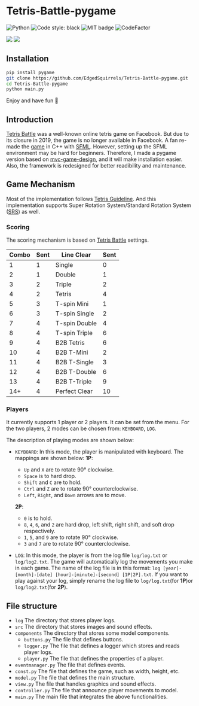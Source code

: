 # Tetris-Battle-pygame
 ![Python](https://img.shields.io/badge/python-3670A0?style=flat-square&logo=python&logoColor=ffdd54) ![Code style: black](https://img.shields.io/badge/code%20style-black-000000.svg?style=flat-square) ![MIT badge](https://img.shields.io/github/license/EdgedSquirrels/Tetris-Battle-pygame?style=flat-square) ![CodeFactor](https://www.codefactor.io/repository/github/edgedsquirrels/tetris-battle-pygame/badge?style=flat-square)
 
 ![](https://i.imgur.com/xEjrVIU.png)
 ![](https://i.imgur.com/Jg5aQR2.gif)
## Installation
```bash
pip install pygame
git clone https://github.com/EdgedSquirrels/Tetris-Battle-pygame.git
cd Tetris-Battle-pygame
python main.py
```
Enjoy and have fun :slightly_smiling_face:
## Introduction
[Tetris Battle](https://tetris.fandom.com/wiki/Tetris_Battle) was a well-known online tetris game on Facebook. But due to its closure in 2019, the game is no longer available in Facebook. A fan re-made the [game](https://github.com/EdgedSquirrels/Tetris-Battle) in C++ with [SFML](https://www.sfml-dev.org/). However, setting up the SFML environment may be hard for beginners. Therefore, I made a pygame version based on [mvc-game-design](https://github.com/wesleywerner/mvc-game-design), and it will make installation easier. Also, the framework is redesigned for better readibility and maintenance.

## Game Mechanism
Most of the implementation follows [Tetris Guideline](https://tetris.fandom.com/wiki/Tetris_Guideline). And this implementation supports Super Rotation System/Standard Rotation System ([SRS](https://tetris.fandom.com/wiki/SRS)) as well.

### Scoring
The scoring mechanism is based on [Tetris Battle](https://tetris.fandom.com/wiki/Tetris_Battle#Garbage) settings.

| Combo | Sent | Line Clear    | Sent |
| ----- | ---- | ------------- | ---- |
| 1     | 1    | Single        | 0    |
| 2     | 1    | Double        | 1    |
| 3     | 2    | Triple        | 2    |
| 4     | 2    | Tetris        | 4    |
| 5     | 3    | T-spin Mini   | 1    |
| 6     | 3    | T-spin Single | 2    |
| 7     | 4    | T-spin Double | 4    |
| 8     | 4    | T-spin Triple | 6    |
| 9     | 4    | B2B Tetris    | 6    |
| 10    | 4    | B2B T-Mini    | 2    |
| 11    | 4    | B2B T-Single  | 3    |
| 12    | 4    | B2B T-Double  | 6    |
| 13    | 4    | B2B T-Triple  | 9    |
| 14+   | 4    | Perfect Clear | 10   |

### Players
It currently supports 1 player or 2 players. It can be set from the menu. For the two players, 2 modes can be chosen from: `KEYBOARD`, `LOG`.

The description of playing modes are shown below:
- `KEYBOARD`:
  In this mode, the player is manipulated with keyboard. The  mappings are shown below:
  **1P**:
  - `Up` and `X` are to rotate 90° clockwise.
  - `Space` is to hard drop.
  - `Shift` and `C` are to hold.
  - `Ctrl` and `Z` are to rotate 90° counterclockwise.
  - `Left`, `Right`, and `Down` arrows are to move. 

  **2P**:
  - `0` is to hold.
  - `8`, `4`, `6`, and `2` are hard drop, left shift, right shift, and soft drop respectively.
  - `1`, `5`, and `9` are to rotate 90° clockwise.
  - `3` and `7` are to rotate 90° counterclockwise.
- `LOG`:
  In this mode, the player is from the log file `log/log.txt` or `log/log2.txt`. The game will automatically log the movements you make in each game. The name of the log file is in this format: `log [year]-[month]-[date] [hour]-[minute]-[second] [1P|2P].txt`. If you want to play against your log, simply rename the log file to `log/log.txt`(for **1P**)or `log/log2.txt`(for **2P**).


## File structure
- `log`
The directory that stores player logs.
- `src`
The directory that stores images and sound effects.
- `components`
The directory that stores some model components.
  - `buttons.py`
    The file that defines buttons.
  - `logger.py`
    The file that defines a logger which stores and reads player logs.
  - `player.py`
    The file that defines the properties of a player.
- `eventmanager.py`
The file that defines events.
- `const.py`
The file that defines the game, such as width, height, etc.
- `model.py`
The file that defines the main structure.
- `view.py`
The file that handles graphics and sound effects.
- `controller.py`
The file that announce player movements to model.
- `main.py`
The main file that integrates the above functionalities.